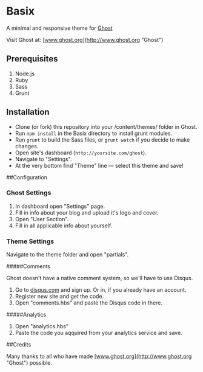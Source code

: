 # Basix

A minimal and responsive theme for [Ghost](http://github.com/tryghost/ghost/)

Visit Ghost at: [www.ghost.org](http://www.ghost.org "Ghost")

## Prerequisites

1. Node.js
2. Ruby
3. Sass
4. Grunt

## Installation

* Clone (or fork) this repository into your /content/themes/ folder in Ghost.
* Run `npm install` in the Basix directory to install grunt modules.
* Run `grunt` to build the Sass files, or `grunt watch` if you decide to make changes.
* Open site's dashboard (`http://yoursite.com/ghost`).
* Navigate to "Settings".
* At the very bottom find "Theme" line — select this theme and save!

##Configuration

### Ghost Settings

1. In dashboard open "Settings" page.
2. Fill in info about your blog and upload it's logo and cover.
3. Open "User Section".
4. Fill in all applicable info about yourself.

### Theme Settings

Navigate to the theme folder and open "partials".

#####Comments

Ghost doesn't have a native comment system, so we'll have to use Disqus.

1. Go to [disqus.com](http://disqus.com) and sign up. Or in, if you already have an account.
2. Register new site and get the code.
3. Open "comments.hbs" and paste the Disqus code in there.

#####Analytics

1. Open "analytics.hbs"
2. Paste the code you aqquired from your analytics service and save.

##Credits

Many thanks to all who have made [www.ghost.org](http://www.ghost.org "Ghost") possible.